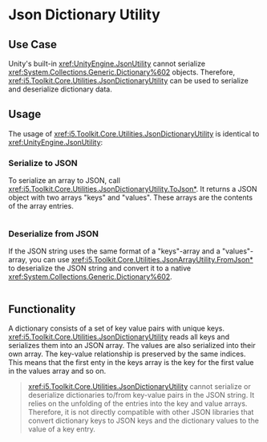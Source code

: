 # Json Dictionary Utility

## Use Case

Unity's built-in <xref:UnityEngine.JsonUtility> cannot serialize <xref:System.Collections.Generic.Dictionary%602> objects.
Therefore, <xref:i5.Toolkit.Core.Utilities.JsonDictionaryUtility> can be used to serialize and deserialize dictionary data.

## Usage

The usage of <xref:i5.Toolkit.Core.Utilities.JsonDictionaryUtility> is identical to <xref:UnityEngine.JsonUtility>:

### Serialize to JSON

To serialize an array to JSON, call <xref:i5.Toolkit.Core.Utilities.JsonDictionaryUtility.ToJson*>.
It returns a JSON object with two arrays "keys" and "values".
These arrays are the contents of the array entries.

```[C#]

```

### Deserialize from JSON

If the JSON string uses the same format of a "keys"-array and a "values"-array, you can use <xref:i5.Toolkit.Core.Utilities.JsonArrayUtility.FromJson*> to deserialize the JSON string and convert it to a native <xref:System.Collections.Generic.Dictionary%602>.

```[C#]

```

## Functionality

A dictionary consists of a set of key value pairs with unique keys.
<xref:i5.Toolkit.Core.Utilities.JsonDictionaryUtility> reads all keys and serializes them into an JSON array.
The values are also serialized into their own array.
The key-value relationship is preserved by the same indices.
This means that the first enty in the keys array is the key for the first value in the values array and so on.

> <xref:i5.Toolkit.Core.Utilities.JsonDictionaryUtility> cannot serialize or deserialize dictionaries to/from key-value pairs in the JSON string.
> It relies on the unfolding of the entries into the key and value arrays.
> Therefore, it is not directly compatible with other JSON libraries that convert dictionary keys to JSON keys and the dictionary values to the value of a key entry.